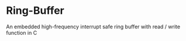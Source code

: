# Ring-Buffer
An embedded high-frequency interrupt safe ring buffer with read / write function in C

